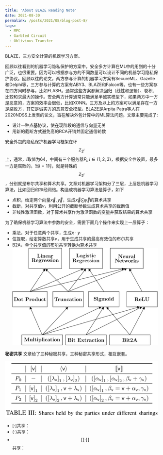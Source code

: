 ```yaml
---
title: 'About BLAZE Reading Note'
date: 2021-08-30
permalink: /posts/2021/08/blog-post-8/
tags:
  - MPC
  - Garbled Circuit
  - Oblivious Transfer
---
```


BLAZE，三方安全计算的机器学习方案。

回顾以往看到的机器学习隐私保护的方案中，安全多方计算在ML中的用到的十分广泛，也很重要。因为可以根据参与方的不同数量可以设计不同的机器学习隐私保护协议。回顾以往的论文，两方参与计算的机器学习方案有SecureML、Gazelle和Delphi等，三方参与计算的方案有ABY3、BLAZE和Falcon等。也有一些方案存在四方同时参与，比如FLASH。通常这些方案都解决回归（线性和逻辑）、卷积、比较和求最大的操作。安全两方计算通常只能满足半诚实模型下，如果两方中一方是恶意的，方案的效率会很低，比如XONN。三方及以上的方案可以满足存在一方是腐败方，其它是诚实方的恶意安全模型。[BLAZE](https://eprint.iacr.org/2020/042.pdf)是Arpita Patra等人在2020NDSS上发表的论文，旨在解决外包计算中的ML算法问题。文章主要完成了:
- 设计一种点基协议，使在现阶段的通信与向量无关
- 用新的截断方式避免高的RCA开销并固定通信轮数
  
安全外包的隐私保护机器学习框架在环$$ \mathbb{Z}_{2^l}$$上，通常，$l$取值为$64$，中间有三个服务器$P_i, i\in \{1, 2, 3 \}$，根据安全性设置，最多一方是腐败的。当$l = 1$时，就是特殊的$$ \mathbb{Z}_{2^l}$$，分别就是布尔共享和算术共享。文章对机器学习架构分了三层，上层是机器学习算法，比如回归和神经网络。构造成机器学习算法是算子，如下
* 点积，给定两个向量$\vec{x}, \vec{y}$，生成$\vec{x} \bigodot \vec{y}$的算术共享
* 截断，对共享值$v$，利用公开的截断参数生成算术共享的截断值
* 非线性激活函数，对于算术共享作为激活函数的变量并获取结果的算术共享
  
为了确保机器学习算法中参数的安全，需要下面几个操作来实现上一层算子：
* 乘法，对于任意两个共享，生成$x \cdot y$
* 位提取，给定算数共享$v$，用于生成共享的最高有效位的布尔共享
* B2A，单个共享值的布尔共享转换为算术共享
![分层架构](/images/blaze/hierachy.png)

**秘密共享**
文章给了三种秘密共享，三种秘密共享形式，相互嵌套。

![ss](/images/blaze/secretsharing.png)
- $[\cdot]$共享：
- $\langle \cdot \rangle$共享：
- $$[\![ \cdot ]\!]$$共享：





